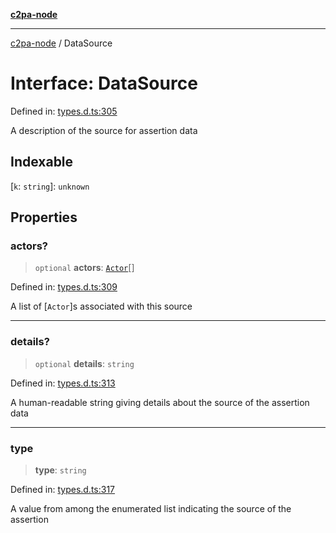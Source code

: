 [**c2pa-node**](../README.md)

***

[c2pa-node](../README.md) / DataSource

# Interface: DataSource

Defined in: [types.d.ts:305](https://github.com/contentauth/c2pa-node-v2/blob/5303c5fd1e9a72d23f327699b48a7620e901a41c/js-src/types.d.ts#L305)

A description of the source for assertion data

## Indexable

\[`k`: `string`\]: `unknown`

## Properties

### actors?

> `optional` **actors**: [`Actor`](Actor.md)[]

Defined in: [types.d.ts:309](https://github.com/contentauth/c2pa-node-v2/blob/5303c5fd1e9a72d23f327699b48a7620e901a41c/js-src/types.d.ts#L309)

A list of [`Actor`]s associated with this source

***

### details?

> `optional` **details**: `string`

Defined in: [types.d.ts:313](https://github.com/contentauth/c2pa-node-v2/blob/5303c5fd1e9a72d23f327699b48a7620e901a41c/js-src/types.d.ts#L313)

A human-readable string giving details about the source of the assertion data

***

### type

> **type**: `string`

Defined in: [types.d.ts:317](https://github.com/contentauth/c2pa-node-v2/blob/5303c5fd1e9a72d23f327699b48a7620e901a41c/js-src/types.d.ts#L317)

A value from among the enumerated list indicating the source of the assertion
